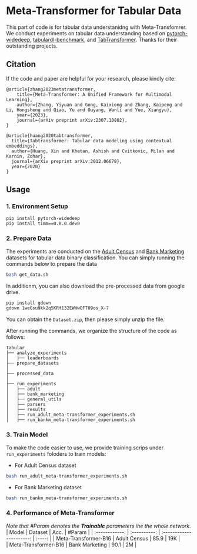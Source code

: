# Meta-Transformer for Tabular Data

This part of code is for tabular data understanidng with Meta-Transfomrer. We conduct experiments on tabular data understanding based on [pytorch-widedeep](https://github.com/jrzaurin/pytorch-widedeep), [tabulardl-benchmark](https://github.com/jrzaurin/tabulardl-benchmark), and [TabTransformer](https://arxiv.org/abs/2012.06678). Thanks for their outstanding projects.

## Citation

If the code and paper are helpful for your research, please kindly cite:

```
@article{zhang2023metatransformer,
    title={Meta-Transformer: A Unified Framework for Multimodal Learning}, 
    author={Zhang, Yiyuan and Gong, Kaixiong and Zhang, Kaipeng and Li, Hongsheng and Qiao, Yu and Ouyang, Wanli and Yue, Xiangyu},
    year={2023},
    journal={arXiv preprint arXiv:2307.10802},
}

@article{huang2020tabtransformer,
  title={Tabtransformer: Tabular data modeling using contextual embeddings},
  author={Huang, Xin and Khetan, Ashish and Cvitkovic, Milan and Karnin, Zohar},
  journal={arXiv preprint arXiv:2012.06678},
  year={2020}
}
```

## Usage

### 1. Environment Setup

```
pip install pytorch-widedeep
pip install timm==0.8.0.dev0
```

### 2. Prepare Data

The experiments are conducted on the [Adult Census](https://archive.ics.uci.edu/ml/datasets/adult) and  [Bank Marketing](https://archive.ics.uci.edu/ml/datasets/Bank+Marketing) datasets for tabular data binary classification. You can simply running the commands below to prepare the data

```bash
bash get_data.sh
```
In additionm, you can also download the pre-processed data from google drive.
```bash
pip install gdown 
gdown 1weGsu9kk2q5KRf132EWHwOFT09os_X-7
```
You can obtain the `Dataset.zip`, then please simply unzip the file.

After running the commands, we organize the structure of the code as follows:

```none
Tabular
├── analyze_experiments
│   ├── leaderboards
├── prepare_datasets
│
├── processed_data
│
├── run_experiments
│   ├── adult
│   ├── bank_marketing
│   ├── general_utils
│   ├── parsers
│   ├── results
│   ├── run_adult_meta-transformer_experiments.sh
│   ├── run_bankm_meta-transformer_experiments.sh

```

### 3. Train Model

To make the code easier to use, we provide training scrips under `run_experiments` foloders to train models:

- For Adult Census dataset

```bash
bash run_adult_meta-transformer_experiments.sh
```

- For Bank Marketing dataset

```bash
bash run_bankm_meta-transformer_experiments.sh
```

### 4. Performance of Meta-Transformer

*Note that #Param denotes the **Trainable** parameters ihe the whole network.*
|      Model      |   Dataset   | Acc. | #Param | 
| :------------: | :----------: | :----------------------: | :----: |
| Meta-Transformer-B16  | Adult Census  |         85.9          |  19K  |  
| Meta-Transformer-B16  | Bank Marketing |         90.1          |  2M  |  




